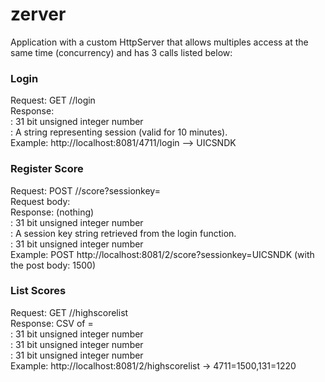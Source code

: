 zerver
======

Application with a custom HttpServer that allows multiples access at the same time (concurrency) and has 3 calls listed below:

### Login

Request: GET /<userid>/login  
Response: <sessionkey>  
<userid> : 31 bit unsigned integer number  
<sessionkey> : A string representing session (valid for 10 minutes).  
Example: http://localhost:8081/4711/login --> UICSNDK

### Register Score

Request: POST /<levelid>/score?sessionkey=<sessionkey>  
Request body: <score>  
Response: (nothing)  
<levelid> : 31 bit unsigned integer number  
<sessionkey> : A session key string retrieved from the login function.  
<score> : 31 bit unsigned integer number  
Example: POST http://localhost:8081/2/score?sessionkey=UICSNDK (with the post body: 1500)  

### List Scores

Request: GET /<levelid>/highscorelist  
Response: CSV of <userid>=<score>  
<levelid> : 31 bit unsigned integer number  
<score> : 31 bit unsigned integer number  
<userid> : 31 bit unsigned integer number  
Example: http://localhost:8081/2/highscorelist -> 4711=1500,131=1220  